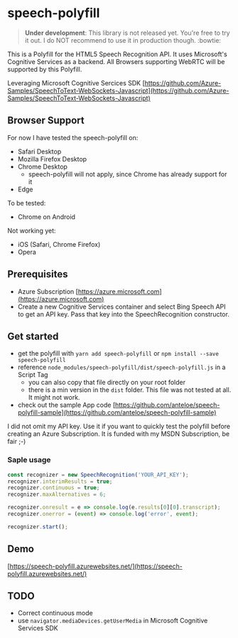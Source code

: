 # speech-polyfill
> **Under development**: This library is not released yet. You're free to try it out. I do NOT recommend to use it in production though. :bowtie:

This is a Polyfill for the HTML5 Speech Recognition API. It uses Microsoft's Cognitive Services as a backend. All Browsers supporting WebRTC will be supported by this Polyfill.

Leveraging Microsoft Cognitive Sercices SDK [https://github.com/Azure-Samples/SpeechToText-WebSockets-Javascript](https://github.com/Azure-Samples/SpeechToText-WebSockets-Javascript)

## Browser Support
For now I have tested the speech-polyfill on:

* Safari Desktop
* Mozilla Firefox Desktop
* Chrome Desktop
    * speech-polyfill will not apply, since Chrome has already support for it
* Edge

To be tested:
* Chrome on Android

Not working yet:
* iOS (Safari, Chrome Firefox)
* Opera

## Prerequisites
* Azure Subscription [https://azure.microsoft.com](https://azure.microsoft.com)
* Create a new Cognitive Services container and select Bing Speech API to get an API key. Pass that key into the SpeechRecognition constructor.

## Get started
* get the polyfill with `yarn add speech-polyfill` or `npm install --save speech-polyfill`
* reference `node_modules/speech-polyfill/dist/speech-polyfill.js` in a Script Tag
    * you can also copy that file directly on your root folder
    * there is a min version in the `dist` folder. This file was not tested at all. It might not work.
* check out the sample App code [https://github.com/anteloe/speech-polyfill-sample](https://github.com/anteloe/speech-polyfill-sample)

I did not omit my API key. Use it if you want to quickly test the polyfill before creating an Azure Subscription. It is funded with my MSDN Subscription, be fair ;-)

### Saple usage
```js
const recognizer = new SpeechRecognition('YOUR_API_KEY');
recognizer.interimResults = true;
recognizer.continuous = true;
recognizer.maxAlternatives = 6;

recognizer.onresult = e => console.log(e.results[0][0].transcript);
recognizer.onerror = (event) => console.log('error', event);

recognizer.start();
```

## Demo
[https://speech-polyfill.azurewebsites.net/](https://speech-polyfill.azurewebsites.net/)


## TODO
* Correct continuous mode
* use `navigator.mediaDevices.getUserMedia` in Microsoft Cognitive Services SDK